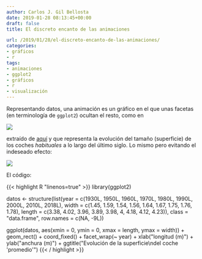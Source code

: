 ```yaml
---
author: Carlos J. Gil Bellosta
date: 2019-01-28 08:13:45+00:00
draft: false
title: El discreto encanto de las animaciones

url: /2019/01/28/el-discreto-encanto-de-las-animaciones/
categories:
- gráficos
- r
tags:
- animaciones
- ggplot2
- gráficos
- r
- visualización
---
```


Representando datos, una animación es un gráfico en el que unas facetas (en terminología de `ggplot2`) ocultan el resto, como en

![](/wp-uploads/2019/01/ezgif-4-3c3da54ff084.gif)

extraído de [aquí](https://twitter.com/cocteautriplets/status/986394792329465857?s=03) y que representa la evolución del tamaño (superficie) de los coches _habituales_ a lo largo del último siglo. Lo mismo pero evitando el indeseado efecto:

![](/wp-uploads/2019/01/Rplot.png#center)

El código:

{{< highlight R "linenos=true" >}}
library(ggplot2)

datos <- structure(list(year = c(1930L,
  1950L, 1960L, 1970L,
  1980L, 1990L, 2000L, 2010L, 2018L),
  width = c(1.45, 1.59, 1.54, 1.56, 1.64,
           1.67, 1.75, 1.76, 1.78),
  length = c(3.38, 4.02, 3.96, 3.89, 3.98,
           4, 4.18, 4.12, 4.23)),
  class = "data.frame", row.names = c(NA, -9L))

ggplot(datos, aes(xmin = 0, ymin = 0,
  xmax = length, ymax = width)) +
  geom_rect() +
  coord_fixed() +
  facet_wrap(~ year) +
  xlab("longitud (m)") +
  ylab("anchura (m)") +
  ggtitle("Evolución de la superficie\ndel coche 'promedio'")
{{< / highlight >}}



